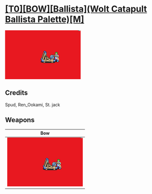 # [\[T0\]\[BOW\]\[Ballista\]\(Wolt Catapult Ballista Palette\)\[M\]](./%5BT0%5D%5BBOW%5D%5BBallista%5D(Wolt%20Catapult%20Ballista%20Palette)%5BM%5D)

<img src="./5.%20Bow/Bow_000.png" alt="[T0][BOW][Ballista](Wolt Catapult Ballista Palette)[M] standing" />

## Credits

Spud, Ren_Ookami, St. jack

## Weapons


|Bow |
|  :---: |
| <img alt="Bow animation" src="./5.%20Bow/Bow.gif" /> |
